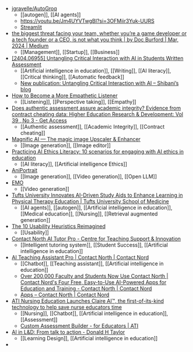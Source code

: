 - [jgravelle/AutoGroq](https://github.com/jgravelle/AutoGroq)
	- [[autogen]], [[AI agents]]
	- https://youtu.be/Jm4UYVTwgBI?si=3OFMiir3Yuk-UURS
	- [Streamlit](https://autogroq.streamlit.app/)
- [the biggest threat facing your team, whether you’re a game developer or a tech founder or a CEO, is not what you think | by Doc Burford | Mar, 2024 | Medium](https://docseuss.medium.com/the-biggest-threat-facing-your-team-whether-youre-a-game-developer-or-a-tech-founder-or-a-ceo-is-8cd1ad359508)
	- [[Management]], [[Startup]], [[Business]]
- [[2404.06955] Untangling Critical Interaction with AI in Students Written Assessment](https://arxiv.org/abs/2404.06955)
	- [[Artificial intelligence in education]], [[Writing]], [[AI literacy]], [[Critical thinking]], [[Automatic feedback]]
	- [New publication: Untangling Critical Interaction with AI – Shibani’s blog](https://antonetteshibani.com/la/new-publication-untangling-critical-interaction-with-ai/)
- [How to Become a More Empathetic Listener](https://hbr.org/2024/04/how-to-become-a-more-empathetic-listener)
	- [[Listening]], [[Perspective taking]], [[Empathy]]
- [Does authentic assessment assure academic integrity? Evidence from contract cheating data: Higher Education Research & Development: Vol 39 , No 3 - Get Access](https://www.tandfonline.com/doi/full/10.1080/07294360.2019.1680956)
	- [[Authentic assessment]], [[Academic Integrity]], [[Contract cheating]]
- [Magnific AI — The magic image Upscaler & Enhancer](https://magnific.ai/)
	- [[Image generation]], [[Image editor]]
- [Practicing AI Ethics Literacy: 10 scenarios for engaging with AI ethics in education](https://www.edu.sot.tum.de/en/lsdesign/research-projects/co-designing-a-risk-assessment-dashboard-for-ai-ethics-literacy-in-edtech/)
	- [[AI literacy]], [[Artificial intelligence Ethics]]
- [AniPortrait](https://huggingface.co/spaces/ZJYang/AniPortrait_official)
	- [[Image generation]], [[Video generation]], [[Open LLM]]
- [EMO](https://humanaigc.github.io/emote-portrait-alive/)
	- [[Video generation]]
- [Tufts University Innovates AI-Driven Study Aids to Enhance Learning in Physical Therapy Education | Tufts University School of Medicine](https://medicine.tufts.edu/news-events/news/tufts-university-innovates-ai-driven-study-aids-enhance-learning-physical-therapy-education)
	- [[AI agents]], [[autogen]], [[Artificial intelligence in education]], [[Medical education]], [[Nursing]], [[Retrieval augmented generation]]
- [The 10 Usability Heuristics Reimagined](https://www.uxtigers.com/post/10-heuristics-reimagined)
	- [[Usability]]
- [Contact North AI Tutor Pro - Centre for Teaching Support & Innovation](https://teaching.utoronto.ca/tool-guides/contact-north-ai-tutor-pro/)
	- [[Intelligent tutoring system]], [[Student Success]], [[Artificial intelligence in education]]
- [AI Teaching Assistant Pro | Contact North | Contact Nord](https://www.aiteachingassistantpro.ca/)
	- [[Chatbot]], [[Teaching assistant]], [[Artificial intelligence in education]]
	- [Over 200,000 Faculty and Students Now Use Contact North | Contact Nord's Four Free, Easy-to-Use AI-Powered Apps for Education and Training - Contact North | Contact Nord](https://contactnorth.ca/news/over-200000-faculty-and-students-now-use-contact-north-contact-nords-four-free-easy-to-use-ai-powered-apps-for-education-and-training/)
	- [Apps – Contact North | Contact Nord](https://apps.contactnorth.ca/)
- [ATI Nursing Education Launches Claire AI™, the first-of-its-kind technology to help save nurse educators time](https://www.atitesting.com/educator/about/news/2024/03/22/ati-nursing-education-launches-claire-ai-the-first-of-its-kind-technology-to-help-save-nurse-educators-time)
	- [[Nursing]], [[Chatbot]], [[Artificial intelligence in education]], [[Assessment]]
	- [Custom Assessment Builder - for Educators | ATI](https://www.atitesting.com/educator/solutions/custom-assessment-builder)
- [AI in L&D: From talk to action - Donald H Taylor](https://donaldhtaylor.co.uk/research_base/focus02-talk-to-action/)
	- [[Learning Design]], [[Artificial intelligence in education]]
-